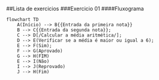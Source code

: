 
##Lista de exercicios 
###Exercicio 01
####Fluxograma
```mermaid
flowchart TD
    A(Início) --> B{{Entrada da primeira nota}}
    B --> C{{Entrada da segunda nota}};
    C --> D[/Calcular a média aritmética/];
    D --> E(Verificar se a média é maior ou igual a 6);
    E --> F(Sim);
    F --> G(Aprovado)
    G --> H(FIM)
    E --> I(Não)
    I --> J(Reprovado)
    J --> H(Fim) 

```
